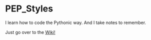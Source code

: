 # PEP_Styles

I learn how to code the Pythonic way. And I take notes to remember. 

Just go over to the [Wiki!](https://github.com/darthbhyrava/PEP_Styles/wiki)

